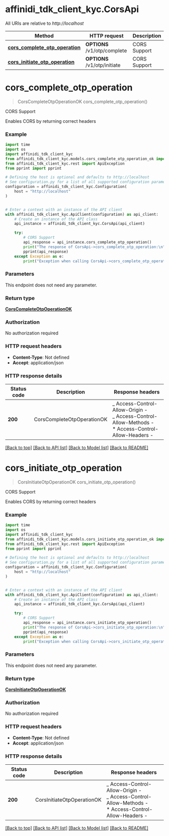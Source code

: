 # affinidi_tdk_client_kyc.CorsApi

All URIs are relative to _http://localhost_

| Method                                                                    | HTTP request                 | Description  |
| ------------------------------------------------------------------------- | ---------------------------- | ------------ |
| [**cors_complete_otp_operation**](CorsApi.md#cors_complete_otp_operation) | **OPTIONS** /v1/otp/complete | CORS Support |
| [**cors_initiate_otp_operation**](CorsApi.md#cors_initiate_otp_operation) | **OPTIONS** /v1/otp/initiate | CORS Support |

# **cors_complete_otp_operation**

> CorsCompleteOtpOperationOK cors_complete_otp_operation()

CORS Support

Enables CORS by returning correct headers

### Example

```python
import time
import os
import affinidi_tdk_client_kyc
from affinidi_tdk_client_kyc.models.cors_complete_otp_operation_ok import CorsCompleteOtpOperationOK
from affinidi_tdk_client_kyc.rest import ApiException
from pprint import pprint

# Defining the host is optional and defaults to http://localhost
# See configuration.py for a list of all supported configuration parameters.
configuration = affinidi_tdk_client_kyc.Configuration(
    host = "http://localhost"
)


# Enter a context with an instance of the API client
with affinidi_tdk_client_kyc.ApiClient(configuration) as api_client:
    # Create an instance of the API class
    api_instance = affinidi_tdk_client_kyc.CorsApi(api_client)

    try:
        # CORS Support
        api_response = api_instance.cors_complete_otp_operation()
        print("The response of CorsApi->cors_complete_otp_operation:\n")
        pprint(api_response)
    except Exception as e:
        print("Exception when calling CorsApi->cors_complete_otp_operation: %s\n" % e)
```

### Parameters

This endpoint does not need any parameter.

### Return type

[**CorsCompleteOtpOperationOK**](CorsCompleteOtpOperationOK.md)

### Authorization

No authorization required

### HTTP request headers

- **Content-Type**: Not defined
- **Accept**: application/json

### HTTP response details

| Status code | Description                | Response headers                                                                                                  |
| ----------- | -------------------------- | ----------------------------------------------------------------------------------------------------------------- |
| **200**     | CorsCompleteOtpOperationOK | _ Access-Control-Allow-Origin - <br> _ Access-Control-Allow-Methods - <br> \* Access-Control-Allow-Headers - <br> |

[[Back to top]](#) [[Back to API list]](../README.md#documentation-for-api-endpoints) [[Back to Model list]](../README.md#documentation-for-models) [[Back to README]](../README.md)

# **cors_initiate_otp_operation**

> CorsInitiateOtpOperationOK cors_initiate_otp_operation()

CORS Support

Enables CORS by returning correct headers

### Example

```python
import time
import os
import affinidi_tdk_client_kyc
from affinidi_tdk_client_kyc.models.cors_initiate_otp_operation_ok import CorsInitiateOtpOperationOK
from affinidi_tdk_client_kyc.rest import ApiException
from pprint import pprint

# Defining the host is optional and defaults to http://localhost
# See configuration.py for a list of all supported configuration parameters.
configuration = affinidi_tdk_client_kyc.Configuration(
    host = "http://localhost"
)


# Enter a context with an instance of the API client
with affinidi_tdk_client_kyc.ApiClient(configuration) as api_client:
    # Create an instance of the API class
    api_instance = affinidi_tdk_client_kyc.CorsApi(api_client)

    try:
        # CORS Support
        api_response = api_instance.cors_initiate_otp_operation()
        print("The response of CorsApi->cors_initiate_otp_operation:\n")
        pprint(api_response)
    except Exception as e:
        print("Exception when calling CorsApi->cors_initiate_otp_operation: %s\n" % e)
```

### Parameters

This endpoint does not need any parameter.

### Return type

[**CorsInitiateOtpOperationOK**](CorsInitiateOtpOperationOK.md)

### Authorization

No authorization required

### HTTP request headers

- **Content-Type**: Not defined
- **Accept**: application/json

### HTTP response details

| Status code | Description                | Response headers                                                                                                  |
| ----------- | -------------------------- | ----------------------------------------------------------------------------------------------------------------- |
| **200**     | CorsInitiateOtpOperationOK | _ Access-Control-Allow-Origin - <br> _ Access-Control-Allow-Methods - <br> \* Access-Control-Allow-Headers - <br> |

[[Back to top]](#) [[Back to API list]](../README.md#documentation-for-api-endpoints) [[Back to Model list]](../README.md#documentation-for-models) [[Back to README]](../README.md)
